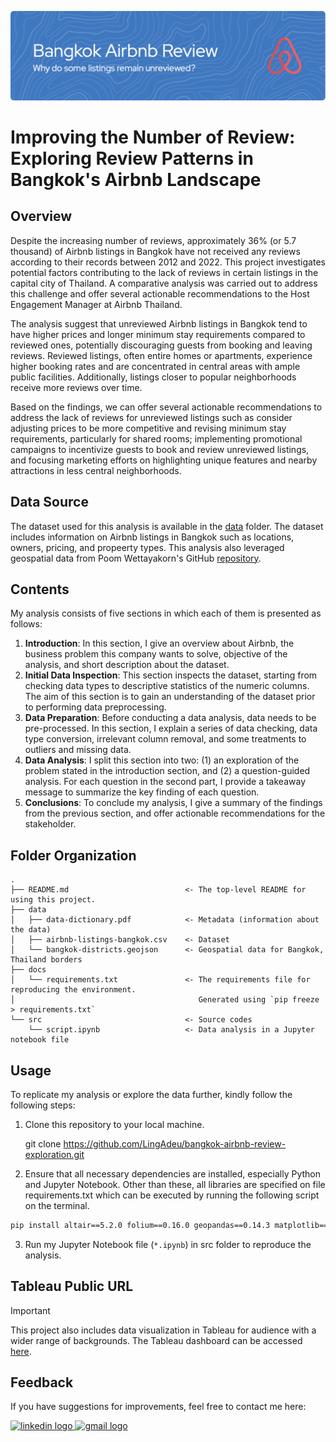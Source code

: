 ![header](header.png)

# Improving the Number of Review: Exploring Review Patterns in Bangkok's Airbnb Landscape
## Overview
Despite the increasing number of reviews, approximately 36% (or 5.7 thousand) of Airbnb listings in Bangkok have not received any reviews according to their records between 2012 and 2022. This project investigates potential factors contributing to the lack of reviews in certain listings in the capital city of Thailand. A comparative analysis was carried out to address this challenge and offer several actionable recommendations to the Host Engagement Manager at Airbnb Thailand. 

The analysis suggest that unreviewed Airbnb listings in Bangkok tend to have higher prices and longer minimum stay requirements compared to reviewed ones, potentially discouraging guests from booking and leaving reviews. Reviewed listings, often entire homes or apartments, experience higher booking rates and are concentrated in central areas with ample public facilities. Additionally, listings closer to popular neighborhoods receive more reviews over time.

Based on the findings, we can offer several actionable recommendations to address the lack of reviews for unreviewed listings such as consider adjusting prices to be more competitive and revising minimum stay requirements, particularly for shared rooms; implementing promotional campaigns to incentivize guests to book and review unreviewed listings, and focusing marketing efforts on highlighting unique features and nearby attractions in less central neighborhoods.

## Data Source
The dataset used for this analysis is available in the [data](https://github.com/LingAdeu/bangkok-airbnb-review-exploration/tree/main/data) folder. The dataset includes information on Airbnb listings in Bangkok such as locations, owners, pricing, and propeerty types. This analysis also leveraged geospatial data from Poom Wettayakorn's GitHub [repository](https://github.com/pcrete/gsvloader-demo/blob/master/geojson/Bangkok-districts.geojson).

## Contents
My analysis consists of five sections in which each of them is presented as follows:
1. <b>Introduction</b>: In this section, I give an overview about Airbnb, the business problem this company wants to solve, objective of the analysis, and short description about the dataset. 
2. <b>Initial Data Inspection</b>: This section inspects the dataset, starting from checking data types to descriptive statistics of the numeric columns. The aim of this section is to gain an understanding of the dataset prior to performing data preprocessing. 
3. <b>Data Preparation</b>: Before conducting a data analysis, data needs to be pre-processed. In this section, I explain a series of data checking, data type conversion, irrelevant column removal, and some treatments to outliers and missing data.
4. <b>Data Analysis</b>: I split this section into two: (1) an exploration of the problem stated in the introduction section, and (2) a question-guided analysis. For each question in the second part, I provide a takeaway message to summarize the key finding of each question.
5. <b>Conclusions</b>: To conclude my analysis, I give a summary of the findings from the previous section, and offer actionable recommendations for the stakeholder.

## Folder Organization

    .
    ├── README.md                          <- The top-level README for using this project.
    ├── data
    │   ├── data-dictionary.pdf            <- Metadata (information about the data)
    │   ├── airbnb-listings-bangkok.csv    <- Dataset
    │   └── bangkok-districts.geojson      <- Geospatial data for Bangkok, Thailand borders
    ├── docs
    │   └── requirements.txt               <- The requirements file for reproducing the environment. 
    │                                         Generated using `pip freeze > requirements.txt`
    └── src                                <- Source codes
        └── script.ipynb                   <- Data analysis in a Jupyter notebook file

## Usage
To replicate my analysis or explore the data further, kindly follow the following steps:
1. Clone this repository to your local machine.

    git clone https://github.com/LingAdeu/bangkok-airbnb-review-exploration.git

2. Ensure that all necessary dependencies are installed, especially Python and Jupyter Notebook. Other than these, all libraries are specified on file requirements.txt which can be executed by running the following script on the terminal.

```bash
pip install altair==5.2.0 folium==0.16.0 geopandas==0.14.3 matplotlib==3.8.3 numpy==1.24.4 pandas==2.2.1 scipy==1.11.4 seaborn==0.11.0

```
3. Run my Jupyter Notebook file (`*.ipynb`) in src folder to reproduce the analysis.

## Tableau Public URL

> [!important] 
> This project also includes data visualization in Tableau for audience with a wider range of backgrounds. The Tableau dashboard can be accessed [here](https://public.tableau.com/shared/TWSRBZMHC?:display_count=n&:origin=viz_share_link).

## Feedback
If you have suggestions for improvements, feel free to contact me here:

<a href="https://www.linkedin.com/in/adelia-januarto/" target="_blank">
    <img src="https://raw.githubusercontent.com/maurodesouza/profile-readme-generator/master/src/assets/icons/social/linkedin/default.svg" width="52" height="40" alt="linkedin logo"/>
  </a>
<a href="mailto:januartoadelia@gmail.com" target="_blank">
    <img src="https://raw.githubusercontent.com/maurodesouza/profile-readme-generator/master/src/assets/icons/social/gmail/default.svg"  width="52" height="40" alt="gmail logo"/>
  </a>